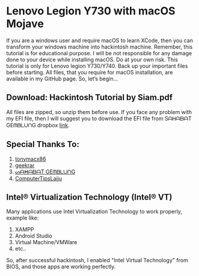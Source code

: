 # Lenovo Legion Y730 with macOS Mojave
If you are a windows user and require macOS to learn XCode, then you can transform your windows machine into hackintosh machine. Remember, this tutorial is for educational purpose. I will be not responsible for any damage done to your device while installing macOS. Do at your own risk.
This tutorial is only for Lenovo legion Y730/Y740. Back up your important files before starting. All files, that you require for macOS installation, are available in my GitHub page. So, let’s begin…

## Download: Hackintosh Tutorial by Siam.pdf
All files are zipped, so unzip them before use.
If you face any problem with my EFI file, then I will suggest you to download the EFI file from SᗩᕼᗩᗷᗩT GEᗰᗷᒪᑌᑎG dropbox [link](https://www.dropbox.com/s/hfy1jwdja3wbj76/EFI_LEGION_Y740_10.14.6_V3.zip?dl=0).

## Special Thanks To:
1. [tonymacx86](https://www.tonymacx86.com) 
2. [geekrar](https://www.geekrar.com) 
3. [ᔕᗩᕼᗩᗷᗩT GEᗰᗷᒪᑌᑎG](https://twitter.com/Goeprulz) 
4. [ComputerTipsLaiju](https://www.youtube.com/watch?v=57aA8e9YQSg&t=66s) 

## Intel® Virtualization Technology (Intel® VT)
Many applications use Intel Virtualization Technology to work properly, example like:
1. XAMPP
2. Android Studio
3. Virtual Machine/VMWare
4. etc..

So, after successful hackintosh, I enabled "Intel Virtual Technology" from BIOS, and those apps are working perfectly.
